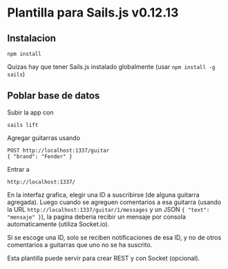 # Plantilla para Sails.js v0.12.13

## Instalacion

```
npm install
```

Quizas hay que tener Sails.js instalado globalmente (usar `npm install -g sails`)

## Poblar base de datos

Subir la app con

```
sails lift
```

Agregar guitarras usando

```
POST http://localhost:1337/guitar
{ "brand": "Fender" }
```

Entrar a 

```
http://localhost:1337/
```
	
En la interfaz grafica, elegir una ID a suscribirse (de alguna guitarra agregada). Luego cuando se agreguen comentarios a esa guitarra (usando la URL `http://localhost:1337/guitar/1/messages` y un JSON `{ "text": "mensaje" }`), la pagina deberia recibir un mensaje por consola automaticamente (utiliza Socket.io).

Si se escoge una ID, solo se reciben notificaciones de esa ID, y no de otros comentarios a guitarras que uno no se ha suscrito.

Esta plantilla puede servir para crear REST y con Socket (opcional).
